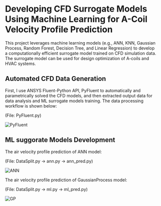 # Developing CFD Surrogate Models Using Machine Learning for A-Coil Velocity Profile Prediction
This project leverages machine learning models (e.g., ANN, KNN, Gaussian Process, Random Forest, Decision Tree, and Linear Regression) to develop a computationally efficient surrogate model trained on CFD simulation data. The surrogate model can be used for design optimization of A-coils and HVAC systems.

##  Automated CFD Data Generation

First, I use ANSYS Fluent-Python API, PyFluent to automatically and parametrically solved the CFD models, and then extracted output data for data analysis and ML surrogate models training. The data processing workflow is shown below:

(File: PyFluent.py)

![PyFluent](https://github.com/PochingHsu/Acoil/assets/165426535/f490f5a3-243e-489c-8ffa-9543a6080d48)

## ML suggorate Models Development
The air velocity profile prediction of ANN model:

(File: DataSplit.py -> ann.py -> ann_pred.py)
 
![ANN](https://github.com/PochingHsu/Acoil/assets/165426535/7ee27fa2-cc4b-4f17-999d-3811acadbe17)

The air velocity profile prediction of GaussianProcess model:

(File: DataSplit.py -> ml.py -> ml_pred.py)
 
![GP](https://github.com/PochingHsu/Acoil/assets/165426535/8b564037-fcb9-4443-a989-cbf6c3d2a4e4)
